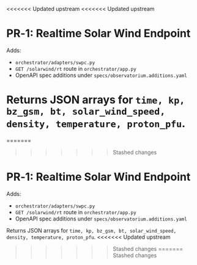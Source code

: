 <<<<<<< Updated upstream
<<<<<<< Updated upstream

# PR‑1: Realtime Solar Wind Endpoint

Adds:
- `orchestrator/adapters/swpc.py`
- `GET /solarwind/rt` route in `orchestrator/app.py`
- OpenAPI spec additions under `specs/observatorium.additions.yaml`

Returns JSON arrays for `time, kp, bz_gsm, bt, solar_wind_speed, density, temperature, proton_pfu`.
=======
=======
>>>>>>> Stashed changes

# PR‑1: Realtime Solar Wind Endpoint

Adds:
- `orchestrator/adapters/swpc.py`
- `GET /solarwind/rt` route in `orchestrator/app.py`
- OpenAPI spec additions under `specs/observatorium.additions.yaml`

Returns JSON arrays for `time, kp, bz_gsm, bt, solar_wind_speed, density, temperature, proton_pfu`.
<<<<<<< Updated upstream
>>>>>>> Stashed changes
=======
>>>>>>> Stashed changes
